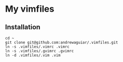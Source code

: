 # My vimfiles
## Installation
```shell
cd ~
git clone git@github.com:andrewaguiar/.vimfiles.git
ln -s .vimfiles/.vimrc .vimrc
ln -s .vimfiles/.gvimrc .gvimrc
ln -d .vimfiles/.vim .vim
```

